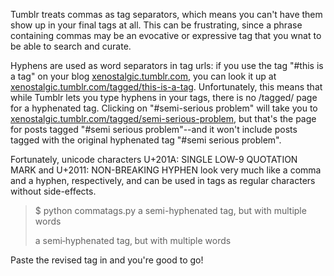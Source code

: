 Tumblr treats commas as tag separators, which means you can't have them show up in your final tags at all. This can be frustrating, since a phrase containing commas may be an evocative or expressive tag that you wnat to be able to search and curate.

Hyphens are used as word separators in tag urls: if you use the tag "#this is a tag" on your blog [xenostalgic.tumblr.com](https://xenostalgic.tumblr.com), you can look it up at [xenostalgic.tumblr.com/tagged/this-is-a-tag](https://xenostalgic.tumblr.com/tagged/this-is-a-tag). Unfortunately, this means that while Tumblr lets you type hyphens in your tags, there is no /tagged/ page for a hyphenated tag. Clicking on "#semi-serious problem" will take you to [xenostalgic.tumblr.com/tagged/semi-serious-problem](https://xenostalgic.tumblr.com/tagged/semi-serious-problem), but that's the page for posts tagged "#semi serious problem"--and it won't include posts tagged with the original hyphenated tag "#semi serious problem".

Fortunately, unicode characters U+201A: SINGLE LOW-9 QUOTATION MARK and U+2011: NON-BREAKING HYPHEN look very much like a comma and a hyphen, respectively, and can be used in tags as regular characters without side-effects.

>$ python commatags.py a semi-hyphenated tag, but with multiple words
>
>a semi‑hyphenated tag‚ but with multiple words

Paste the revised tag in and you're good to go!
